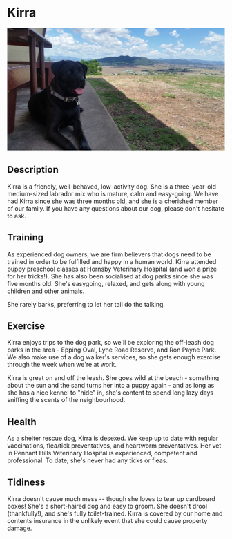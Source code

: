 
# Kirra

![Kirra](https://github.com/corence/dogs/blob/master/kirra2a.jpg)

## Description
Kirra is a friendly, well-behaved, low-activity dog. She is a three-year-old medium-sized labrador mix who is mature, calm and easy-going. We have had Kirra since she was three months old, and she is a cherished member of our family. If you have any questions about our dog, please don't hesitate to ask.

## Training
As experienced dog owners, we are firm believers that dogs need to be trained in order to be fulfilled and happy in a human world.
Kirra attended puppy preschool classes at Hornsby Veterinary Hospital (and won a prize for her tricks!).
She has also been socialised at dog parks since she was five months old.
She's easygoing, relaxed, and gets along with young children and other animals.

She rarely barks, preferring to let her tail do the talking.

## Exercise
Kirra enjoys trips to the dog park, so we'll be exploring the off-leash dog parks in the area - Epping Oval, Lyne Road Reserve, and Ron Payne Park.
We also make use of a dog walker's services, so she gets enough exercise through the week when we're at work.

Kirra is great on and off the leash. She goes wild at the beach - something about the sun and the sand turns her into a puppy again - and as long as she has a nice kennel to "hide" in, she's content to spend long lazy days sniffing the scents of the neighbourhood.

## Health
As a shelter rescue dog, Kirra is desexed. We keep up to date with regular vaccinations, flea/tick preventatives, and heartworm preventatives.
Her vet in Pennant Hills Veterinary Hospital is experienced, competent and professional.
To date, she's never had any ticks or fleas.

## Tidiness
Kirra doesn't cause much mess -- though she loves to tear up cardboard boxes!
She's a short-haired dog and easy to groom. She doesn't drool (thankfully!), and she's fully toilet-trained.
Kirra is covered by our home and contents insurance in the unlikely event that she could cause property damage.
